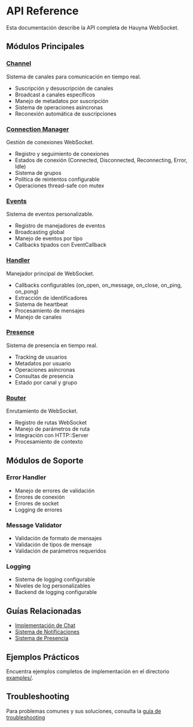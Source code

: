 # API Reference

Esta documentación describe la API completa de Hauyna WebSocket.

## Módulos Principales

### [Channel](api/channel.md)
Sistema de canales para comunicación en tiempo real.
- Suscripción y desuscripción de canales
- Broadcast a canales específicos
- Manejo de metadatos por suscripción
- Sistema de operaciones asíncronas
- Reconexión automática de suscripciones

### [Connection Manager](api/connection_manager.md)
Gestión de conexiones WebSocket.
- Registro y seguimiento de conexiones
- Estados de conexión (Connected, Disconnected, Reconnecting, Error, Idle)
- Sistema de grupos
- Política de reintentos configurable
- Operaciones thread-safe con mutex

### [Events](api/events.md)
Sistema de eventos personalizable.
- Registro de manejadores de eventos
- Broadcasting global
- Manejo de eventos por tipo
- Callbacks tipados con EventCallback

### [Handler](api/handler.md)
Manejador principal de WebSocket.
- Callbacks configurables (on_open, on_message, on_close, on_ping, on_pong)
- Extracción de identificadores
- Sistema de heartbeat
- Procesamiento de mensajes
- Manejo de canales

### [Presence](api/presence.md)
Sistema de presencia en tiempo real.
- Tracking de usuarios
- Metadatos por usuario
- Operaciones asíncronas
- Consultas de presencia
- Estado por canal y grupo

### [Router](api/router.md)
Enrutamiento de WebSocket.
- Registro de rutas WebSocket
- Manejo de parámetros de ruta
- Integración con HTTP::Server
- Procesamiento de contexto

## Módulos de Soporte

### Error Handler
- Manejo de errores de validación
- Errores de conexión
- Errores de socket
- Logging de errores

### Message Validator
- Validación de formato de mensajes
- Validación de tipos de mensaje
- Validación de parámetros requeridos

### Logging
- Sistema de logging configurable
- Niveles de log personalizables
- Backend de logging configurable

## Guías Relacionadas

- [Implementación de Chat](guides/chat.md)
- [Sistema de Notificaciones](guides/notifications.md)
- [Sistema de Presencia](guides/presence.md)

## Ejemplos Prácticos

Encuentra ejemplos completos de implementación en el directorio [examples/](examples/).

## Troubleshooting

Para problemas comunes y sus soluciones, consulta la [guía de troubleshooting](troubleshooting.md) 